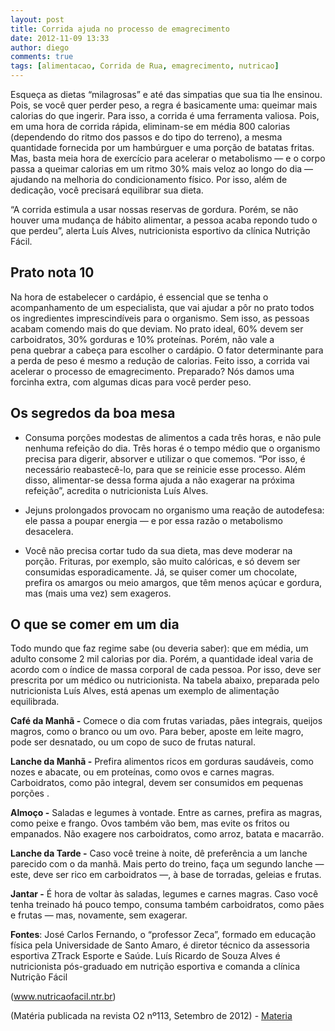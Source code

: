 ```yaml
---
layout: post
title: Corrida ajuda no processo de emagrecimento
date: 2012-11-09 13:33
author: diego
comments: true
tags: [alimentacao, Corrida de Rua, emagrecimento, nutricao]
---
```

Esqueça as dietas “milagrosas” e até das simpatias que sua tia lhe ensinou. Pois, se você quer perder peso, a regra é basicamente uma: queimar mais calorias do que ingerir. Para isso, a corrida é uma ferramenta valiosa. Pois, em uma hora de corrida rápida, eliminam-se em média 800 calorias (dependendo do ritmo dos passos e do tipo do terreno), a mesma quantidade fornecida por um hambúrguer e uma porção de batatas fritas. Mas, basta meia hora de exercício para acelerar o metabolismo — e o corpo passa a queimar calorias em um ritmo 30% mais veloz ao longo do dia — ajudando na melhoria do condicionamento físico. Por isso, além de dedicação, você precisará equilibrar sua dieta.

“A corrida estimula a usar nossas reservas de gordura. Porém, se não houver uma mudança de hábito alimentar, a pessoa acaba repondo tudo o que perdeu”, alerta Luís Alves, nutricionista esportivo da clínica Nutrição Fácil.

## Prato nota 10

Na hora de estabelecer o cardápio, é essencial que se tenha o acompanhamento de um especialista, que vai ajudar a pôr no prato todos os ingredientes imprescindíveis para o organismo. Sem isso, as pessoas acabam comendo mais do que deviam. No prato ideal, 60% devem ser carboidratos, 30% gorduras e 10% proteínas. Porém, não vale a pena quebrar a cabeça para escolher o cardápio. O fator determinante para a perda de peso é mesmo a redução de calorias. Feito isso, a corrida vai acelerar o processo de emagrecimento. Preparado? Nós damos uma forcinha extra, com algumas dicas para você perder peso.

## Os segredos da boa mesa

<!--more-->

- Consuma porções modestas de alimentos a cada três horas, e não pule nenhuma refeição do dia. Três horas é o tempo médio que o organismo precisa para digerir, absorver e utilizar o que comemos. “Por isso, é necessário reabastecê-lo, para que se reinicie esse processo. Além disso, alimentar-se dessa forma ajuda a não exagerar na próxima refeição”, acredita o nutricionista Luís Alves.

- Jejuns prolongados provocam no organismo uma reação de autodefesa: ele passa a poupar energia — e por essa razão o metabolismo desacelera.

- Você não precisa cortar tudo da sua dieta, mas deve moderar na porção. Frituras, por exemplo, são muito calóricas, e só devem ser consumidas esporadicamente. Já, se quiser comer um chocolate, prefira os amargos ou meio amargos, que têm menos açúcar e gordura, mas (mais uma vez) sem exageros.

## O que se comer em um dia

Todo mundo que faz regime sabe (ou deveria saber): que em média, um adulto consome 2 mil calorias por dia. Porém, a quantidade ideal varia de acordo com o índice de massa corporal de cada pessoa. Por isso, deve ser prescrita por um médico ou nutricionista. Na tabela abaixo, preparada pelo nutricionista Luís Alves, está apenas um exemplo de alimentação equilibrada.

**Café da Manhã -** Comece o dia com frutas variadas, pães integrais, queijos magros, como o branco ou um ovo. Para beber, aposte em leite magro, pode ser desnatado, ou um copo de suco de frutas natural.

**Lanche da Manhã -** Prefira alimentos ricos em gorduras saudáveis, como nozes e abacate, ou em proteínas, como ovos e carnes magras. Carboidratos, como pão integral, devem ser consumidos em pequenas porções .

**Almoço -** Saladas e legumes à vontade. Entre as carnes, prefira as magras, como peixe e frango. Ovos também vão bem, mas evite os fritos ou empanados. Não exagere nos carboidratos, como arroz, batata e macarrão.

**Lanche da Tarde -** Caso você treine à noite, dê preferência a um lanche parecido com o da manhã. Mais perto do treino, faça um segundo lanche — este, deve ser rico em carboidratos —, à base de torradas, geleias e frutas.

**Jantar -** É hora de voltar às saladas, legumes e carnes magras. Caso você tenha treinado há pouco tempo, consuma também carboidratos, como pães e frutas — mas, novamente, sem exagerar.

**Fontes**: José Carlos Fernando, o “professor Zeca”, formado em educação física pela Universidade de Santo Amaro, é diretor técnico da assessoria esportiva ZTrack Esporte e Saúde. Luís Ricardo de Souza Alves é nutricionista pós-graduado em nutrição esportiva e comanda a clínica Nutrição Fácil

(<a href="http://www.nutricaofacil.ntr.br/" target="_blank">www.nutricaofacil.ntr.br</a>)

(Matéria publicada na revista O2 nº113, Setembro de 2012) - <a href="http://exame.abril.com.br/carreira/noticias/as-carreiras-com-mais-profissionais-psicopatas?page=2" target="_blank">Materia</a>
